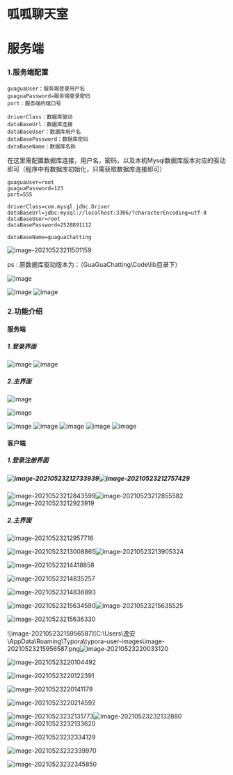 



# 呱呱聊天室









# 服务端

### 1.服务端配置

```
guaguaUser：服务端登录用户名
guaguaPassword=服务端登录密码
port：服务端的端口号

driverClass：数据库驱动
dataBaseUrl：数据库连接
dataBaseUser：数据库用户名
dataBasePassword：数据库密码
dataBaseName：数据库名称
```

在这里需配置数据库连接，用户名，密码，以及本机Mysql数据库版本对应的驱动即可（程序中有数据库初始化，只需获取数据库连接即可）

```
guaguaUser=root
guaguaPassword=123
port=555

driverClass=com.mysql.jdbc.Driver
dataBaseUrl=jdbc:mysql://localhost:3306/?characterEncoding=utf-8
dataBaseUser=root
dataBasePassword=2528891112

dataBaseName=guaguaChatting
```

![image-20210523211501159](https://user-images.githubusercontent.com/79641956/119358046-cf323a80-bcda-11eb-8f80-f42c12a9d1e4.png)

ps : 原数据库驱动版本为：（GuaGuaChatting\Code\lib目录下）

![image](https://user-images.githubusercontent.com/79641956/119358199-fd177f00-bcda-11eb-878d-540d03b899fc.png)

![image](https://user-images.githubusercontent.com/79641956/119358258-07d21400-bcdb-11eb-9835-73ab81390485.png)
![image](https://user-images.githubusercontent.com/79641956/119358293-0dc7f500-bcdb-11eb-881f-8e12457af84e.png)



### 2.功能介绍

#### 服务端

##### 1.登录界面
![image](https://user-images.githubusercontent.com/79641956/119358573-4ff13680-bcdb-11eb-9ab8-c97e68a3ce56.png)
![image](https://user-images.githubusercontent.com/79641956/119358575-51226380-bcdb-11eb-98e1-7cdc5711c45f.png)



##### 2.主界面

![image](https://user-images.githubusercontent.com/79641956/119358772-87f87980-bcdb-11eb-90d9-2dcc06d67523.png)

![image](https://user-images.githubusercontent.com/79641956/119358808-9050b480-bcdb-11eb-9461-d0d86565a8ac.png)

![image](https://user-images.githubusercontent.com/79641956/119358829-96469580-bcdb-11eb-967e-349836c6f338.png)
![image](https://user-images.githubusercontent.com/79641956/119359002-bd9d6280-bcdb-11eb-8366-6cdbdd21eb5c.png)
![image](https://user-images.githubusercontent.com/79641956/119359036-c4c47080-bcdb-11eb-83f6-ec160eb32f87.png)
![image](https://user-images.githubusercontent.com/79641956/119359054-ca21bb00-bcdb-11eb-9836-8c72ea048b73.png)
![image](https://user-images.githubusercontent.com/79641956/119359073-cf7f0580-bcdb-11eb-9a6f-dc2aa3c8e35c.png)
#### 客户端

##### 1.登录注册界面

##### ![image-20210523212733939](C:\Users\逸安\AppData\Roaming\Typora\typora-user-images\image-20210523212733939.png)![image-20210523212757429](C:\Users\逸安\AppData\Roaming\Typora\typora-user-images\image-20210523212757429.png)

![image-20210523212843599](C:\Users\逸安\AppData\Roaming\Typora\typora-user-images\image-20210523212843599.png)![image-20210523212855582](C:\Users\逸安\AppData\Roaming\Typora\typora-user-images\image-20210523212855582.png)![image-20210523212923919](C:\Users\逸安\AppData\Roaming\Typora\typora-user-images\image-20210523212923919.png)



##### 2.主界面

![image-20210523212957716](C:\Users\逸安\AppData\Roaming\Typora\typora-user-images\image-20210523212957716.png)



![image-20210523213008865](C:\Users\逸安\AppData\Roaming\Typora\typora-user-images\image-20210523213008865.png)![image-20210523213905324](C:\Users\逸安\AppData\Roaming\Typora\typora-user-images\image-20210523213905324.png)

![image-20210523214418858](C:\Users\逸安\AppData\Roaming\Typora\typora-user-images\image-20210523214418858.png)

![image-20210523214835257](C:\Users\逸安\AppData\Roaming\Typora\typora-user-images\image-20210523214835257.png)

![image-20210523214836893](C:\Users\逸安\AppData\Roaming\Typora\typora-user-images\image-20210523214836893.png)

![image-20210523215634590](C:\Users\逸安\AppData\Roaming\Typora\typora-user-images\image-20210523215634590.png)![image-20210523215635525](C:\Users\逸安\AppData\Roaming\Typora\typora-user-images\image-20210523215635525.png)

![image-20210523215636330](C:\Users\逸安\AppData\Roaming\Typora\typora-user-images\image-20210523215636330.png)







![image-20210523215956587](C:\Users\逸安\AppData\Roaming\Typora\typora-user-images\image-20210523215956587.png![image-20210523220033120](C:\Users\逸安\AppData\Roaming\Typora\typora-user-images\image-20210523220033120.png)



![image-20210523220104492](C:\Users\逸安\AppData\Roaming\Typora\typora-user-images\image-20210523220104492.png)



![image-20210523220122391](C:\Users\逸安\AppData\Roaming\Typora\typora-user-images\image-20210523220122391.png)





![image-20210523220141179](C:\Users\逸安\AppData\Roaming\Typora\typora-user-images\image-20210523220141179.png)

![image-20210523220214592](C:\Users\逸安\AppData\Roaming\Typora\typora-user-images\image-20210523220214592.png)

![image-20210523232131773](C:\Users\逸安\AppData\Roaming\Typora\typora-user-images\image-20210523232131773.png)![image-20210523232132880](C:\Users\逸安\AppData\Roaming\Typora\typora-user-images\image-20210523232132880.png)![image-20210523232133620](C:\Users\逸安\AppData\Roaming\Typora\typora-user-images\image-20210523232133620.png)



![image-20210523232334129](C:\Users\逸安\AppData\Roaming\Typora\typora-user-images\image-20210523232334129.png)

![image-20210523232339970](C:\Users\逸安\AppData\Roaming\Typora\typora-user-images\image-20210523232339970.png)

![image-20210523232345850](C:\Users\逸安\AppData\Roaming\Typora\typora-user-images\image-20210523232345850.png)

